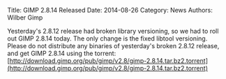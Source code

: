 Title: GIMP 2.8.14 Released
Date: 2014-08-26
Category: News
Authors: Wilber Gimp

Yesterday's 2.8.12 release had broken library versioning, so we had to roll out GIMP 2.8.14 today.
The only change is the fixed libtool versioning.
Please do not distribute any binaries of yesterday's broken 2.8.12 release, and get GIMP 2.8.14 using the torrent: [http://download.gimp.org/pub/gimp/v2.8/gimp-2.8.14.tar.bz2.torrent](http://download.gimp.org/pub/gimp/v2.8/gimp-2.8.14.tar.bz2.torrent)

